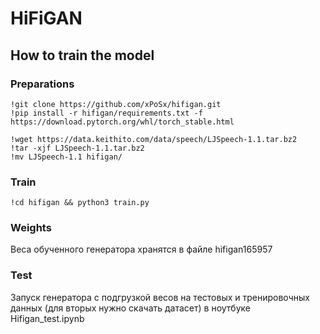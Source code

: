 # HiFiGAN
## How to train the model


### Preparations
```shell
!git clone https://github.com/xPoSx/hifigan.git
!pip install -r hifigan/requirements.txt -f https://download.pytorch.org/whl/torch_stable.html

!wget https://data.keithito.com/data/speech/LJSpeech-1.1.tar.bz2
!tar -xjf LJSpeech-1.1.tar.bz2
!mv LJSpeech-1.1 hifigan/
```
### Train
```shell
!cd hifigan && python3 train.py
```
### Weights
Веса обученного генератора хранятся в файле hifigan165957
### Test
Запуск генератора с подгрузкой весов на тестовых и тренировочных данных (для вторых нужно скачать датасет) в ноутбуке Hifigan_test.ipynb
